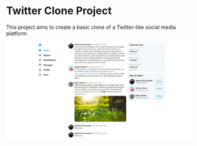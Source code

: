 # Twitter Clone Project

This project aims to create a basic clone of a Twitter-like social media platform.

![Gorsel](img/twitter1.png)
